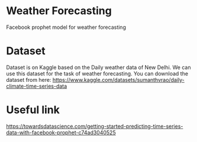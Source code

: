 # Weather Forecasting
 Facebook prophet model for weather forecasting
# Dataset
 Dataset is on Kaggle based on the Daily weather data of New Delhi. We can use this dataset for the task of weather forecasting. You can download the dataset from here:
 https://www.kaggle.com/datasets/sumanthvrao/daily-climate-time-series-data
# Useful link
  https://towardsdatascience.com/getting-started-predicting-time-series-data-with-facebook-prophet-c74ad3040525
